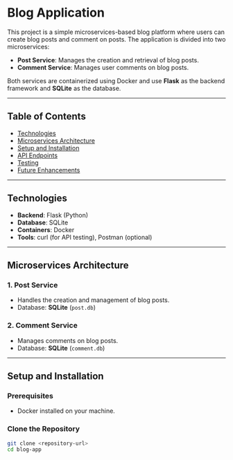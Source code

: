 # Blog Application

This project is a simple microservices-based blog platform where users can create blog posts and comment on posts. The application is divided into two microservices:
- **Post Service**: Manages the creation and retrieval of blog posts.
- **Comment Service**: Manages user comments on blog posts.

Both services are containerized using Docker and use **Flask** as the backend framework and **SQLite** as the database.

---

## Table of Contents
- [Technologies](#technologies)
- [Microservices Architecture](#microservices-architecture)
- [Setup and Installation](#setup-and-installation)
- [API Endpoints](#api-endpoints)
- [Testing](#testing)
- [Future Enhancements](#future-enhancements)

---

## Technologies

- **Backend**: Flask (Python)
- **Database**: SQLite
- **Containers**: Docker
- **Tools**: curl (for API testing), Postman (optional)

---

## Microservices Architecture

### 1. Post Service
- Handles the creation and management of blog posts.
- Database: **SQLite** (`post.db`)

### 2. Comment Service
- Manages comments on blog posts.
- Database: **SQLite** (`comment.db`)

---

## Setup and Installation

### Prerequisites

- Docker installed on your machine.

### Clone the Repository

```bash
git clone <repository-url>
cd blog-app
